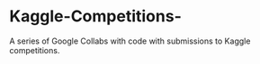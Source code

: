 # Kaggle-Competitions-
A series of Google Collabs with code with submissions to Kaggle competitions.  
